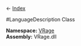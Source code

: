 ← [Index](Api-Index)

#LanguageDescription Class

**Namespace:** [VRage](VRage)  
**Assembly:** VRage.dll

